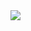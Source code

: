 
<img src='[https://i.im.ge/2023/06/24/inlO34.foto-login.png](https://fiebedu-my.sharepoint.com/:i:/g/personal/rm82702_estudante_fieb_edu_br/EWT-dP-DupxEsSsAfrEqZcYBfMcRMJbxNlzFWnLCqt4RRw)https://fiebedu-my.sharepoint.com/:i:/g/personal/rm82702_estudante_fieb_edu_br/EWT-dP-DupxEsSsAfrEqZcYBfMcRMJbxNlzFWnLCqt4RRw'>
